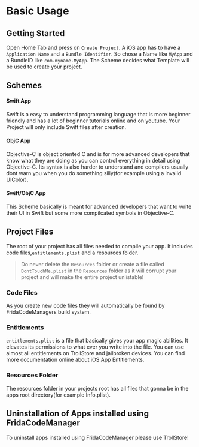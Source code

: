 # Basic Usage

## Getting Started
Open Home Tab and press on `Create Project`.
A iOS app has to have a `Application Name` and a `Bundle Identifier`.
So chose a Name like `MyApp` and a BundleID like `com.myname.MyApp`.
The Scheme decides what Template will be used to create your project.


## Schemes
#### Swift App
Swift is a easy to understand programming language that is more beginner friendly and has a lot of beginner tutorials online and on youtube.
Your Project will only include Swift files after creation.

#### ObjC App
Objective-C is object oriented C and is for more advanced developers that know what they are doing as you can control everything in detail using Objective-C.
Its syntax is also harder to understand and compilers usually dont warn you when you do something silly(for example using a invalid UIColor).

#### Swift/ObjC App
This Scheme basically is meant for advanced developers that want to write their UI in Swift but some more compilcated symbols in Objective-C.

## Project Files
The root of your project has all files needed to compile your app. It includes code files,`entitlements.plist` and a resources folder.
> Do never delete the `Resources` folder or create a file called `DontTouchMe.plist` in the `Resources` folder as it will corrupt your project and will make the entire project unlistable!

### Code Files
As you create new code files they will automatically be found by FridaCodeManagers build system.

### Entitlements
`entitlements.plist` is a file that basically gives your app magic abilities. It elevates its permissions to what ever you write into the file. You can use almost all entitlements on TrollStore and jailbroken devices. You can find more documentation online about iOS App Entitlements.

### Resources Folder
The resources folder in your projects root has all files that gonna be in the apps root directory(for example Info.plist).

## Uninstallation of Apps installed using FridaCodeManager
To uninstall apps installed using FridaCodeManager please use TrollStore!